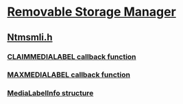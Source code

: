 # [Removable Storage Manager](../_fs/index.md)
## [Ntmsmli.h](index.md)
### [CLAIMMEDIALABEL callback function](../ntmsmli/nc-ntmsmli-claimmedialabel.md)
### [MAXMEDIALABEL callback function](../ntmsmli/nc-ntmsmli-maxmedialabel.md)
### [MediaLabelInfo structure](../ntmsmli/ns-ntmsmli-medialabelinfo.md)
